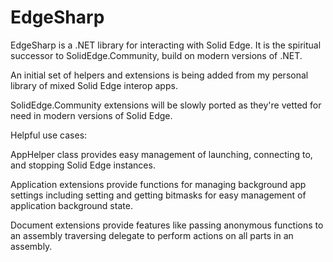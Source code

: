 # EdgeSharp

EdgeSharp is a .NET library for interacting with Solid Edge. It is the spiritual successor to SolidEdge.Community, build on modern versions of .NET.

An initial set of helpers and extensions is being added from my personal library of mixed Solid Edge interop apps.

SolidEdge.Community extensions will be slowly ported as they're vetted for need in modern versions of Solid Edge.

Helpful use cases:

AppHelper class provides easy management of launching, connecting to, and stopping Solid Edge instances.

Application extensions provide functions for managing background app settings including setting and getting bitmasks for easy management of application background state.

Document extensions provide features like passing anonymous functions to an assembly traversing delegate to perform actions on all parts in an assembly.
